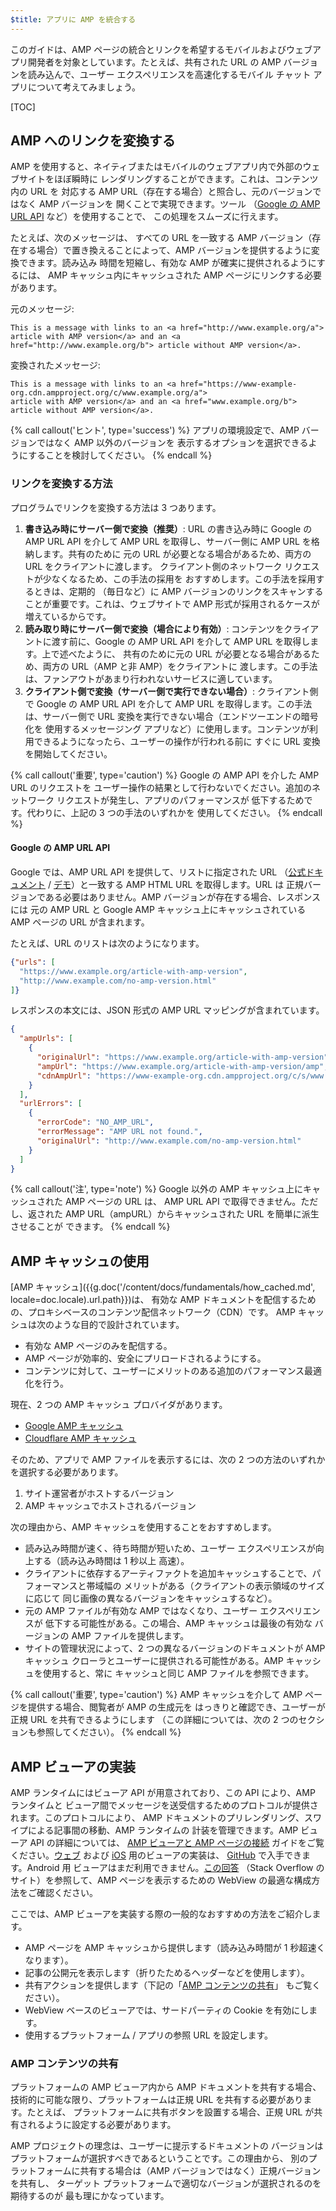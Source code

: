 ```yaml
---
$title: アプリに AMP を統合する
---
```


このガイドは、AMP ページの統合とリンクを希望するモバイルおよびウェブアプリ開発者を対象としています。たとえば、共有された URL の AMP バージョンを読み込んで、ユーザー エクスペリエンスを高速化するモバイル チャット アプリについて考えてみましょう。

[TOC]

## AMP へのリンクを変換する

AMP を使用すると、ネイティブまたはモバイルのウェブアプリ内で外部のウェブサイトをほぼ瞬時に
レンダリングすることができます。これは、コンテンツ内の URL を
対応する AMP URL（存在する場合）と照合し、元のバージョンではなく AMP バージョンを
開くことで実現できます。ツール
（[Google の AMP URL API](https://developers.google.com/amp/cache/use-amp-url) など）を使用することで、
この処理をスムーズに行えます。

たとえば、次のメッセージは、
すべての URL を一致する AMP バージョン（存在する場合）で置き換えることによって、AMP バージョンを提供するように変換できます。読み込み
時間を短縮し、有効な AMP が確実に提供されるようにするには、
AMP キャッシュ内にキャッシュされた AMP ページにリンクする必要があります。

元のメッセージ:

```text
This is a message with links to an <a href="http://www.example.org/a">
article with AMP version</a> and an <a href="http://www.example.org/b"> article without AMP version</a>.
```


変換されたメッセージ:

```text
This is a message with links to an <a href="https://www-example-org.cdn.ampproject.org/c/www.example.org/a">
article with AMP version</a> and an <a href="www.example.org/b"> article without AMP version</a>.
```

{% call callout('ヒント', type='success') %}
アプリの環境設定で、AMP バージョンではなく AMP 以外のバージョンを
表示するオプションを選択できるようにすることを検討してください。
{% endcall %}

### リンクを変換する方法

プログラムでリンクを変換する方法は 3 つあります。

1. **書き込み時にサーバー側で変換（推奨）**: URL の書き込み時に Google の
    AMP URL API を介して AMP URL を取得し、サーバー側に AMP URL を格納します。共有のために
    元の URL が必要となる場合があるため、両方の URL をクライアントに渡します。
    クライアント側のネットワーク リクエストが少なくなるため、この手法の採用を
    おすすめします。この手法を採用するときは、定期的
    （毎日など）に AMP バージョンのリンクをスキャンすることが重要です。これは、ウェブサイトで AMP 形式が採用されるケースが
    増えているからです。
1. **読み取り時にサーバー側で変換（場合により有効）**: コンテンツをクライアントに渡す前に、Google の AMP
    URL API を介して AMP URL を取得します。上で述べたように、
    共有のために元の URL が必要となる場合があるため、両方の URL（AMP と非 AMP）をクライアントに
    渡します。この手法は、ファンアウトがあまり行われないサービスに適しています。
1. **クライアント側で変換（サーバー側で実行できない場合）**: クライアント側で
    Google の AMP URL API を介して AMP URL を取得します。この手法は、サーバー側で URL
    変換を実行できない場合（エンドツーエンドの暗号化を
    使用するメッセージング アプリなど）に使用します。コンテンツが利用できるようになったら、ユーザーの操作が行われる前に
    すぐに URL 変換を開始してください。

{% call callout('重要', type='caution') %}
Google の AMP API を介した AMP URL のリクエストを
ユーザー操作の結果として行わないでください。追加のネットワーク リクエストが発生し、アプリのパフォーマンスが
低下するためです。代わりに、上記の 3 つの手法のいずれかを
使用してください。
{% endcall %}


#### Google の AMP URL API

Google では、AMP URL API を提供して、リストに指定された URL
（[公式ドキュメント](https://developers.google.com/amp/cache/use-amp-url) /
[デモ](https://ampbyexample.com/advanced/using_the_amp_url_api/)）と一致する AMP HTML URL を取得します。URL は
正規バージョンである必要はありません。AMP バージョンが存在する場合、レスポンスには
元の AMP URL と Google AMP キャッシュ上にキャッシュされている AMP ページの
URL が含まれます。

たとえば、URL のリストは次のようになります。


```json
{"urls": [
  "https://www.example.org/article-with-amp-version",
  "http://www.example.com/no-amp-version.html"
]}
```


レスポンスの本文には、JSON 形式の AMP URL マッピングが含まれています。


```json
{
  "ampUrls": [
    {
      "originalUrl": "https://www.example.org/article-with-amp-version",
      "ampUrl": "https://www.example.org/article-with-amp-version/amp",
      "cdnAmpUrl": "https://www-example-org.cdn.ampproject.org/c/s/www.example.org/article-with-amp-version"
    }
  ],
  "urlErrors": [
    {
      "errorCode": "NO_AMP_URL",
      "errorMessage": "AMP URL not found.",
      "originalUrl": "http://www.example.com/no-amp-version.html"
    }
  ]
}
```

{% call callout('注', type='note') %}
Google 以外の AMP キャッシュ上にキャッシュされた AMP ページの URL は、
AMP URL API で取得できません。ただし、返された AMP URL（ampURL）からキャッシュされた URL を簡単に派生させることが
できます。
{% endcall %}


## AMP キャッシュの使用

[AMP キャッシュ]({{g.doc('/content/docs/fundamentals/how_cached.md', locale=doc.locale).url.path}})は、
有効な AMP ドキュメントを配信するための、プロキシベースのコンテンツ配信ネットワーク（CDN）です。
AMP キャッシュは次のような目的で設計されています。

*   有効な AMP ページのみを配信する。
*   AMP ページが効率的、安全にプリロードされるようにする。
*   コンテンツに対して、ユーザーにメリットのある追加のパフォーマンス最適化を行う。

現在、2 つの AMP キャッシュ プロバイダがあります。

*   [Google AMP キャッシュ](https://developers.google.com/amp/cache/)
*   [Cloudflare AMP キャッシュ](https://amp.cloudflare.com/)

そのため、アプリで AMP ファイルを表示するには、次の 2 つの方法のいずれかを選択する必要があります。

1.  サイト運営者がホストするバージョン
1.  AMP キャッシュでホストされるバージョン

次の理由から、AMP キャッシュを使用することをおすすめします。

*   読み込み時間が速く、待ち時間が短いため、ユーザー エクスペリエンスが向上する（読み込み時間は 1 秒以上
    高速）。
*   クライアントに依存するアーティファクトを追加キャッシュすることで、パフォーマンスと帯域幅の
    メリットがある（クライアントの表示領域のサイズに応じて
    同じ画像の異なるバージョンをキャッシュするなど）。
*   元の AMP ファイルが有効な AMP ではなくなり、ユーザー エクスペリエンスが
    低下する可能性がある。この場合、AMP キャッシュは最後の有効な
    バージョンの AMP ファイルを提供します。
*   サイトの管理状況によって、2 つの異なるバージョンのドキュメントが
    AMP キャッシュ クローラとユーザーに提供される可能性がある。AMP キャッシュを使用すると、常に
    キャッシュと同じ AMP ファイルを参照できます。

{% call callout('重要', type='caution') %}
AMP キャッシュを介して AMP ページを提供する場合、閲覧者が AMP の生成元を
はっきりと確認でき、ユーザーが正規 URL を共有できるようにします
（この詳細については、次の 2 つのセクションも参照してください）。
{% endcall %}

## AMP ビューアの実装

AMP ランタイムにはビューア API が用意されており、この API により、AMP ランタイムと
ビューア間でメッセージを送受信するためのプロトコルが提供されます。このプロトコルにより、
AMP ドキュメントのプリレンダリング、スワイプによる記事間の移動、AMP ランタイムの
計装を管理できます。AMP ビューア API の詳細については、
[AMP ビューアと AMP ページの接続](https://github.com/ampproject/amphtml/blob/master/extensions/amp-viewer-integration/integrating-viewer-with-amp-doc-guide.md)
ガイドをご覧ください。[ウェブ](https://github.com/ampproject/amp-viewer/blob/master/mobile-web/README.md)
および [iOS](https://github.com/ampproject/amp-viewer/tree/master/ios) 用のビューアの実装は、
[GitHub](https://github.com/ampproject/amp-viewer) で入手できます。Android 用
ビューアはまだ利用できません。[この回答](https://stackoverflow.com/questions/44856759/does-we-need-to-change-anything-in-usual-webpage-loader-for-loading-an-amp-acce/44869038#44869038)
（Stack Overflow のサイト）を参照して、AMP ページを表示するための WebView の最適な構成方法をご確認ください。

ここでは、AMP ビューアを実装する際の一般的なおすすめの方法をご紹介します。

*   AMP ページを AMP キャッシュから提供します（読み込み時間が 1 秒超速くなります）。
*   記事の公開元を表示します（折りたためるヘッダーなどを使用します）。
*   共有アクションを提供します（下記の「[AMP コンテンツの共有](/ja/docs/integration/integrate-with-apps.html#sharing-amp-content)」
    もご覧ください）。
*   WebView ベースのビューアでは、サードパーティの Cookie を有効にします。
*   使用するプラットフォーム / アプリの参照 URL を設定します。


### AMP コンテンツの共有

プラットフォームの AMP ビューア内から AMP ドキュメントを共有する場合、
技術的に可能な限り、プラットフォームは正規 URL を共有する必要があります。たとえば、
プラットフォームに共有ボタンを設置する場合、正規 URL が共有されるように設定する必要があります。

AMP プロジェクトの理念は、ユーザーに提示するドキュメントの
バージョンはプラットフォームが選択すべきであるということです。この理由から、
別のプラットフォームに共有する場合は（AMP バージョンではなく）正規バージョンを共有し、
ターゲット プラットフォームで適切なバージョンが選択されるのを期待するのが
最も理にかなっています。

